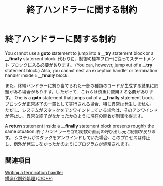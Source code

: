 ﻿---
title: 終了ハンドラーに関する制約
ms.date: 11/04/2016
helpviewer_keywords:
- termination handlers [C++], limitations
- restrictions, termination handlers
- try-catch keyword [C++], termination handlers
ms.assetid: 8b1cb481-303f-4e79-b409-57a002a9fa9e
ms.openlocfilehash: 6c39407270037756c55dc42aed80e1d04616c9ee
ms.sourcegitcommit: 654aecaeb5d3e3fe6bc926bafd6d5ace0d20a80e
ms.translationtype: MT
ms.contentlocale: ja-JP
ms.lasthandoff: 11/20/2019
ms.locfileid: "74246376"
---
# <a name="restrictions-on-termination-handlers"></a>終了ハンドラーに関する制約

You cannot use a **goto** statement to jump into a **__try** statement block or a **__finally** statement block. 代わりに、制御の標準フローに従ってステートメント ブロックに入る必要があります。 (You can, however, jump out of a **__try** statement block.) Also, you cannot nest an exception handler or termination handler inside a **__finally** block.

また、終端ハンドラーに割り当てられた一部の種類のコードが生成する結果に問題がある場合があります。したがって、これらは慎重に使用する必要があります。 One is a **goto** statement that jumps out of a **__finally** statement block. ブロックが正常終了の一部として実行される場合、特に異常は発生しません。 ただし、システムがスタックをアンワインドしている場合は、そのアンワインドが停止し、異常な終了がなかったかのように現在の関数が制御を得ます。

A **return** statement inside a **__finally** statement block presents roughly the same situation. 終了ハンドラーを含む関数の直前の呼び出し元に制御が戻ります。 システムがスタックをアンワインドしていた場合、このプロセスは停止し、例外が発生しなかったかのようにプログラムが処理されます。

## <a name="see-also"></a>関連項目

[Writing a termination handler](../cpp/writing-a-termination-handler.md)<br/>
[構造化例外処理 (C/C++)](../cpp/structured-exception-handling-c-cpp.md)
